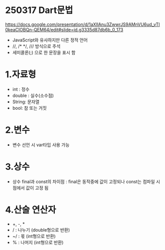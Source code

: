 250317 Dart문법
==============
https://docs.google.com/presentation/d/1aXllAnu3ZwwrJS9AMnVU6ud_vTI0keaCIOBQn-QEM64/edit#slide=id.g3335d87db6b_0_173

- JavaScript와 유사하지만 다른 정적 언어 
- //, /* */, /// 방식으로 주석
- 세미콜론(;) 으로 한 문장을 표시 함

# 1.자료형
- int : 정수 
- double : 실수(소수점)
- String: 문자열 
- bool: 참 또는 거짓

# 2.변수
- 변수 선언 시 var타입 사용 가능

# 3.상수
- 상수  final과 const의 차이점 : final은 동작중에 값이 고정되나 const는 컴파일 시점에서 값이 고정 됨

# 4.산술 연산자
- +, -, * 
- / : 나누기 (double형으로 반환)
- ~/ : 몫 (int형으로 반환)
- % : 나머지 (int형으로 반환)


